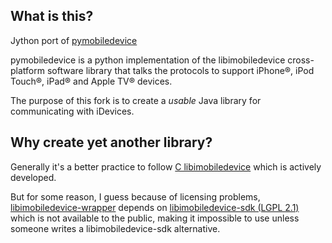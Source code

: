 What is this?
------------------

Jython port of [pymobiledevice](https://github.com/GotoHack/pymobiledevice)

pymobiledevice is a python implementation of the libimobiledevice cross-platform software library that talks the protocols to support iPhone®, iPod Touch®, iPad® and Apple TV® devices.

The purpose of this fork is to create a _usable_ Java library for communicating with iDevices. 

Why create yet another library?
------------------

Generally it's a better practice to follow [C libimobiledevice](https://github.com/libimobiledevice/libimobiledevice) which is actively developed. 

But for some reason, I guess because of licensing problems, [libimobiledevice-wrapper](https://github.com/ios-driver/libimobiledevice-wrapper) depends on [libimobiledevice-sdk (LGPL 2.1)](http://cgit.sukimashita.com/libimobiledevice-sdk.git/) which is not available to the public, making it impossible to use unless someone writes a libimobiledevice-sdk alternative.
